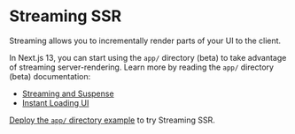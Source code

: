 # Streaming SSR

Streaming allows you to incrementally render parts of your UI to the client.

In Next.js 13, you can start using the `app/` directory (beta) to take advantage of streaming server-rendering. Learn more by reading the `app/` directory (beta) documentation:

- [Streaming and Suspense](https://beta.nextjs.org/docs/data-fetching/streaming-and-suspense)
- [Instant Loading UI](https://beta.nextjs.org/docs/routing/loading-ui)

[Deploy the `app/` directory example](https://vercel.com/templates/next.js/app-directory) to try Streaming SSR.
